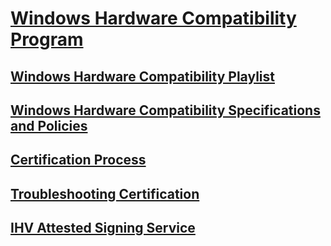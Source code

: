 # [Windows Hardware Compatibility Program](index.md)

## [Windows Hardware Compatibility Playlist](windows-hardware-compatibility-playlist.md)
## [Windows Hardware Compatibility Specifications and Policies](windows-hardware-compatibility-specifications-policies.md)
## [Certification Process](certification-process.md)
## [Troubleshooting Certification](troubleshooting-certification.md)
## [IHV Attested Signing Service](ihv-attested-signing-service.md)